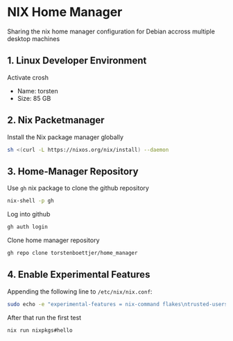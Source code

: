 # NIX Home Manager
Sharing the nix home manager configuration for Debian accross multiple desktop machines

## 1. Linux Developer Environment

Activate crosh

* Name: torsten
* Size: 85 GB

## 2. Nix Packetmanager

Install the Nix package manager globally

```sh
sh <(curl -L https://nixos.org/nix/install) --daemon
```
## 3. Home-Manager Repository

Use `gh` nix package to clone the github repository

```sh
nix-shell -p gh
```

Log into github

```sh
gh auth login
```

Clone home manager repository

```sh
gh repo clone torstenboettjer/home_manager
```

## 4. Enable Experimental Features

Appending the following line to `/etc/nix/nix.conf`:

```sh
sudo echo -e "experimental-features = nix-command flakes\ntrusted-users = root torsten" >> /etc/nix/nix.conf
```

After that run the first test

```sh
nix run nixpkgs#hello
```
